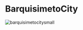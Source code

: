 # BarquisimetoCity
![barquisimetocitysmall](https://cloud.githubusercontent.com/assets/19161796/25549259/daa75836-2c3e-11e7-83ea-964174efbc2c.png)
